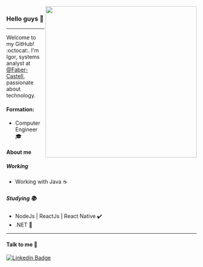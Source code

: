 <img align="right" width="400" height="400" src="https://hum-systems.com/site/templates/images/jobs/developer_m.png">

### Hello guys 👋
---

Welcome to my GitHub! :octocat:. I'm Igor, systems analyst at [@Faber-Castell](https://github.com/igorsouzabezerra), passionate about technology.

#### Formation:
- Computer Engineer :mortar_board:

#### About me

##### Working
- Working with Java ☕
##### Studying 📚
- NodeJs | ReactJs | React Native :heavy_check_mark:
- .NET 🐙
---
#### Talk to me 💬

[![Linkedin Badge](https://img.shields.io/badge/-LinkedIn-blue?style=flat-square&logo=Linkedin&logoColor=white&link=https://www.linkedin.com/in/igor-de-souza-bezerra-9a0645168/)](https://www.linkedin.com/in/igor-de-souza-bezerra-9a0645168/)
